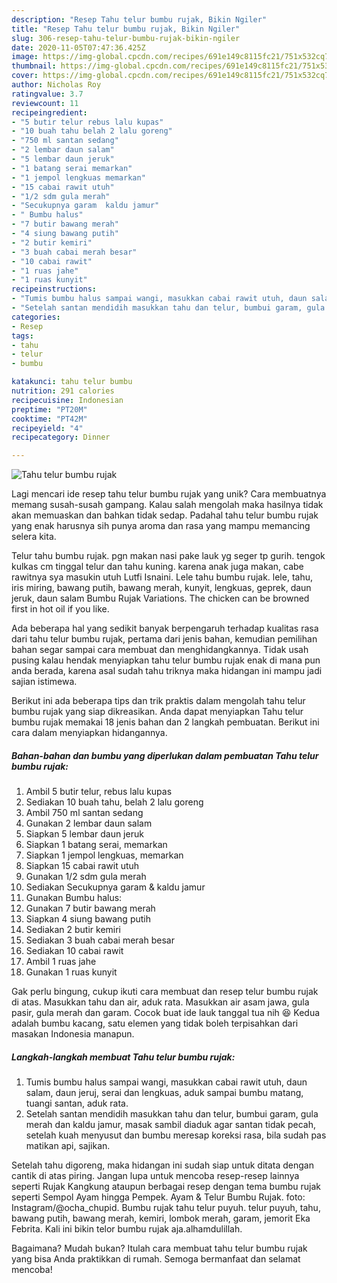 ```yaml
---
description: "Resep Tahu telur bumbu rujak, Bikin Ngiler"
title: "Resep Tahu telur bumbu rujak, Bikin Ngiler"
slug: 306-resep-tahu-telur-bumbu-rujak-bikin-ngiler
date: 2020-11-05T07:47:36.425Z
image: https://img-global.cpcdn.com/recipes/691e149c8115fc21/751x532cq70/tahu-telur-bumbu-rujak-foto-resep-utama.jpg
thumbnail: https://img-global.cpcdn.com/recipes/691e149c8115fc21/751x532cq70/tahu-telur-bumbu-rujak-foto-resep-utama.jpg
cover: https://img-global.cpcdn.com/recipes/691e149c8115fc21/751x532cq70/tahu-telur-bumbu-rujak-foto-resep-utama.jpg
author: Nicholas Roy
ratingvalue: 3.7
reviewcount: 11
recipeingredient:
- "5 butir telur rebus lalu kupas"
- "10 buah tahu belah 2 lalu goreng"
- "750 ml santan sedang"
- "2 lembar daun salam"
- "5 lembar daun jeruk"
- "1 batang serai memarkan"
- "1 jempol lengkuas memarkan"
- "15 cabai rawit utuh"
- "1/2 sdm gula merah"
- "Secukupnya garam  kaldu jamur"
- " Bumbu halus"
- "7 butir bawang merah"
- "4 siung bawang putih"
- "2 butir kemiri"
- "3 buah cabai merah besar"
- "10 cabai rawit"
- "1 ruas jahe"
- "1 ruas kunyit"
recipeinstructions:
- "Tumis bumbu halus sampai wangi, masukkan cabai rawit utuh, daun salam, daun jeruj, serai dan lengkuas, aduk sampai bumbu matang, tuangi santan, aduk rata."
- "Setelah santan mendidih masukkan tahu dan telur, bumbui garam, gula merah dan kaldu jamur, masak sambil diaduk agar santan tidak pecah, setelah kuah menyusut dan bumbu meresap koreksi rasa, bila sudah pas matikan api, sajikan."
categories:
- Resep
tags:
- tahu
- telur
- bumbu

katakunci: tahu telur bumbu 
nutrition: 291 calories
recipecuisine: Indonesian
preptime: "PT20M"
cooktime: "PT42M"
recipeyield: "4"
recipecategory: Dinner

---
```



![Tahu telur bumbu rujak](https://img-global.cpcdn.com/recipes/691e149c8115fc21/751x532cq70/tahu-telur-bumbu-rujak-foto-resep-utama.jpg)

Lagi mencari ide resep tahu telur bumbu rujak yang unik? Cara membuatnya memang susah-susah gampang. Kalau salah mengolah maka hasilnya tidak akan memuaskan dan bahkan tidak sedap. Padahal tahu telur bumbu rujak yang enak harusnya sih punya aroma dan rasa yang mampu memancing selera kita.

Telur tahu bumbu rujak. pgn makan nasi pake lauk yg seger tp gurih. tengok kulkas cm tinggal telur dan tahu kuning. karena anak juga makan, cabe rawitnya sya masukin utuh Lutfi Isnaini. Lele tahu bumbu rujak. lele, tahu, iris miring, bawang putih, bawang merah, kunyit, lengkuas, geprek, daun jeruk, daun salam Bumbu Rujak Variations. The chicken can be browned first in hot oil if you like.

Ada beberapa hal yang sedikit banyak berpengaruh terhadap kualitas rasa dari tahu telur bumbu rujak, pertama dari jenis bahan, kemudian pemilihan bahan segar sampai cara membuat dan menghidangkannya. Tidak usah pusing kalau hendak menyiapkan tahu telur bumbu rujak enak di mana pun anda berada, karena asal sudah tahu triknya maka hidangan ini mampu jadi sajian istimewa.


Berikut ini ada beberapa tips dan trik praktis dalam mengolah tahu telur bumbu rujak yang siap dikreasikan. Anda dapat menyiapkan Tahu telur bumbu rujak memakai 18 jenis bahan dan 2 langkah pembuatan. Berikut ini cara dalam menyiapkan hidangannya.

<!--inarticleads1-->

##### Bahan-bahan dan bumbu yang diperlukan dalam pembuatan Tahu telur bumbu rujak:

1. Ambil 5 butir telur, rebus lalu kupas
1. Sediakan 10 buah tahu, belah 2 lalu goreng
1. Ambil 750 ml santan sedang
1. Gunakan 2 lembar daun salam
1. Siapkan 5 lembar daun jeruk
1. Siapkan 1 batang serai, memarkan
1. Siapkan 1 jempol lengkuas, memarkan
1. Siapkan 15 cabai rawit utuh
1. Gunakan 1/2 sdm gula merah
1. Sediakan Secukupnya garam &amp; kaldu jamur
1. Gunakan  Bumbu halus:
1. Gunakan 7 butir bawang merah
1. Siapkan 4 siung bawang putih
1. Sediakan 2 butir kemiri
1. Sediakan 3 buah cabai merah besar
1. Sediakan 10 cabai rawit
1. Ambil 1 ruas jahe
1. Gunakan 1 ruas kunyit


Gak perlu bingung, cukup ikuti cara membuat dan resep telur bumbu rujak di atas. Masukkan tahu dan air, aduk rata. Masukkan air asam jawa, gula pasir, gula merah dan garam. Cocok buat ide lauk tanggal tua nih 😆 Kedua adalah bumbu kacang, satu elemen yang tidak boleh terpisahkan dari masakan Indonesia manapun. 

<!--inarticleads2-->

##### Langkah-langkah membuat Tahu telur bumbu rujak:

1. Tumis bumbu halus sampai wangi, masukkan cabai rawit utuh, daun salam, daun jeruj, serai dan lengkuas, aduk sampai bumbu matang, tuangi santan, aduk rata.
1. Setelah santan mendidih masukkan tahu dan telur, bumbui garam, gula merah dan kaldu jamur, masak sambil diaduk agar santan tidak pecah, setelah kuah menyusut dan bumbu meresap koreksi rasa, bila sudah pas matikan api, sajikan.


Setelah tahu digoreng, maka hidangan ini sudah siap untuk ditata dengan cantik di atas piring. Jangan lupa untuk mencoba resep-resep lainnya seperti Rujak Kangkung ataupun berbagai resep dengan tema bumbu rujak seperti Sempol Ayam hingga Pempek. Ayam &amp; Telur Bumbu Rujak. foto: Instagram/@ocha_chupid. Bumbu rujak tahu telur puyuh. telur puyuh, tahu, bawang putih, bawang merah, kemiri, lombok merah, garam, jemorit Eka Febrita. Kali ini bikin telor bumbu rujak aja.alhamdulillah. 

Bagaimana? Mudah bukan? Itulah cara membuat tahu telur bumbu rujak yang bisa Anda praktikkan di rumah. Semoga bermanfaat dan selamat mencoba!
